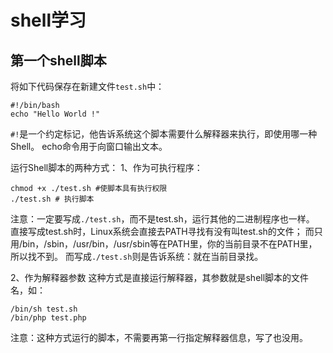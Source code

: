 # shell学习

## 第一个shell脚本

将如下代码保存在新建文件`test.sh`中：
```
#!/bin/bash
echo "Hello World !"
```

`#!`是一个约定标记，他告诉系统这个脚本需要什么解释器来执行，即使用哪一种Shell。
echo命令用于向窗口输出文本。

运行Shell脚本的两种方式：
1、作为可执行程序：
```
chmod +x ./test.sh #使脚本具有执行权限
./test.sh # 执行脚本
```

注意：一定要写成`./test.sh`，而不是test.sh，运行其他的二进制程序也一样。
直接写成test.sh时，Linux系统会直接去PATH寻找有没有叫test.sh的文件；
而只用/bin，/sbin，/usr/bin，/usr/sbin等在PATH里，你的当前目录不在PATH里，所以找不到。
而写成`./test.sh`则是告诉系统：就在当前目录找。

2、作为解释器参数
这种方式是直接运行解释器，其参数就是shell脚本的文件名，如：
```
/bin/sh test.sh
/bin/php test.php
```
注意：这种方式运行的脚本，不需要再第一行指定解释器信息，写了也没用。
